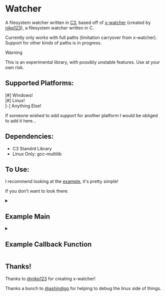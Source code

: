 # Watcher

A filesystem watcher written in [C3](https://c3-lang.org/), based off of [x-watcher](https://github.com/nikp123/x-watcher/tree/main) (created by [nikp123](https://github.com/nikp123)), a filesystem watcher written in C. 

Currently only works with full paths (limitation carryover from x-watcher). Support for other kinds of paths is in progress.

> [!WARNING]
> This is an experimental library, with possibly unstable features. Use at your own risk.

## Supported Platforms:  
[#] Windows!  
[#] Linux!  
[-] Anything Else!  

If someone wished to *add support* for another platform I would be obliged to add it here... 

## Dependencies:  
- C3 Standrd Library  
- Linux Only: gcc-multilib  

## To Use:

I recommend looking at the [example](src/example.c3), it's pretty simple!

If you don't want to look there:

<details>
<summary> <h2>Example Main</h2> </summary> 

```
fn int main()
{
    // we create a watcher object.
    Watcher* watcher =  watcher::create_watcher();

    // we set it up for cleanup and to stop watching files.
    defer watcher::destroy_watcher(watcher);

    // we watch a path, optionally adding a callback function.
    // the path can lead to a file or a directory, but it must be a full path.
    if(! watcher.watch("some_full_path_goes_here", &some_callback_fn)) return 1;

    // Then we start watching the files/directories.
    if(!watcher.start()) return 1;

    // Then, do whatever else you need to do in your app.
    ...
}
```

the watch function also takes 2 additonal optional arguments that can be used however you wish within the callback function:    
`context` -> an integer      
`data`    -> a void*         

</details>

<details>
<summary> <h2>Example Callback Function</h2> </summary>

```
fn void some_callback_fn(WatcherFileEvent event, ZString path, int context, void *data) {
    // when an event is triggered, perform some action defined here.
    switch(event) {
        switch(event) {
            	// List of events available for every OS
		case WatcherFileEvent.NONE:
			io::printf("Got no events!");

		case WatcherFileEvent.REMOVED:
		case WatcherFileEvent.CREATED:
		case WatcherFileEvent.MODIFIED:
			io::printf("Got an event related to %s", path);
		    
		// Linux only events
		case WatcherFileEvent.OPENED:
		case WatcherFileEvent.ATTRIBUTES_CHANGED:
			io::printf("Got linux only event related to %s", path);
			    
		// Windows only events
		case WatcherFileEvent.RENAMED:
			io::printf("Got a windows only event related to %s", path);

		default:
		    	io::printf("Unhandled event!");
	}
    }
}
```
</details>

## Thanks!

Thanks to [@nikp123](https://github.com/nikp123) for creating x-watcher!

Thanks a bunch to [@ashindigo](https://github.com/ashindigo) for helping to debug the linux side of things.
